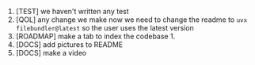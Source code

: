 1. [TEST] we haven't written any test
2. [QOL] any change we make now we need to change the readme to `uvx filebundler@latest` so the user uses the latest version
3. [ROADMAP] make a tab to index the codebase
   1. 
4. [DOCS] add pictures to README
5. [DOCS] make a video